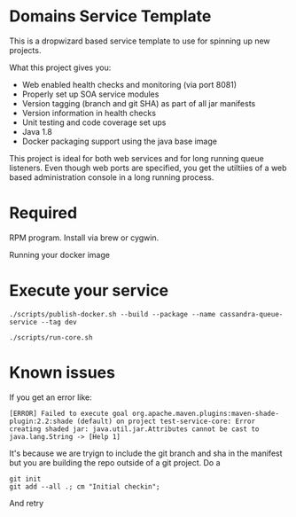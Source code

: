 Domains Service Template
=====

This is a dropwizard based service template to use for spinning up new projects.  

What this project gives you:

- Web enabled health checks and monitoring (via port 8081)
- Properly set up SOA service modules
- Version tagging (branch and git SHA) as part of all jar manifests
- Version information in health checks
- Unit testing and code coverage set ups
- Java 1.8
- Docker packaging support using the java base image

This project is ideal for both web services and for long running queue listeners. Even though web ports are specified, you get the utiltiies of a web based administration console in a long running process.

Required
====

RPM program. Install via brew or cygwin.

Running your docker image

Execute your service
====

```
./scripts/publish-docker.sh --build --package --name cassandra-queue-service --tag dev

./scripts/run-core.sh
```

Known issues
====

If you get an error like:


```[ERROR] Failed to execute goal org.apache.maven.plugins:maven-shade-plugin:2.2:shade (default) on project test-service-core: Error creating shaded jar: java.util.jar.Attributes cannot be cast to java.lang.String -> [Help 1]```

It's because we are tryign to include the git branch and sha in the manifest but you are building the repo outside of a git project. Do a

```
git init
git add --all .; cm "Initial checkin";
```

And retry
